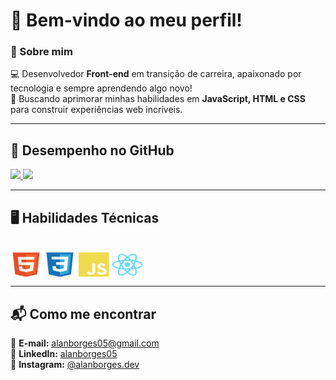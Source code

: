 # 👋 Bem-vindo ao meu perfil!  

### 🚀 Sobre mim  
💻 Desenvolvedor **Front-end** em transição de carreira, apaixonado por tecnologia e sempre aprendendo algo novo!  
🎯 Buscando aprimorar minhas habilidades em **JavaScript, HTML e CSS** para construir experiências web incríveis.  

---

## 📌 Desempenho no GitHub 

<div>
  <a href="https://github.com/alanborgesdev">
    <img height="180em" src="https://github-readme-stats.vercel.app/api?username=alanborgesdev&show_icons=true&theme=tokyonight&include_all_commits=true&count_private=true"/>
    <img height="180em" src="https://github-readme-stats.vercel.app/api/top-langs/?username=alanborgesdev&layout=compact&langs_count=6&theme=tokyonight"/>
  </a>
</div>

---

## 🖥️ Habilidades Técnicas  

<div style="display: inline_block"><br>
   <img align="center" alt="HTML" height="40" width="50" src="https://raw.githubusercontent.com/devicons/devicon/master/icons/html5/html5-original.svg">
  <img align="center" alt="CSS" height="40" width="50" src="https://raw.githubusercontent.com/devicons/devicon/master/icons/css3/css3-original.svg">
  <img align="center" alt="JavaScript" height="40" width="50" src="https://raw.githubusercontent.com/devicons/devicon/master/icons/javascript/javascript-plain.svg">
  <img align="center" alt="React" height="40" width="50" src="https://raw.githubusercontent.com/devicons/devicon/master/icons/react/react-original.svg">
</div>
</div>

---

## 📬 Como me encontrar  

📧 **E-mail:** [alanborges05@gmail.com](mailto:alanborges05@gmail.com)  
🔗 **LinkedIn:** [alanborges05](https://www.linkedin.com/in/alanborges05)  
📸 **Instagram:** [@alanborges.dev](https://instagram.com/alanborges.dev)  
